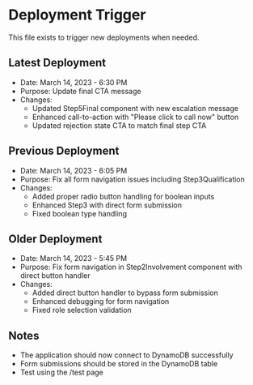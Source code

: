 # Deployment Trigger

This file exists to trigger new deployments when needed.

## Latest Deployment
- Date: March 14, 2023 - 6:30 PM
- Purpose: Update final CTA message
- Changes: 
  - Updated Step5Final component with new escalation message
  - Enhanced call-to-action with "Please click to call now" button
  - Updated rejection state CTA to match final step CTA

## Previous Deployment
- Date: March 14, 2023 - 6:05 PM
- Purpose: Fix all form navigation issues including Step3Qualification
- Changes: 
  - Added proper radio button handling for boolean inputs
  - Enhanced Step3 with direct form submission
  - Fixed boolean type handling

## Older Deployment
- Date: March 14, 2023 - 5:45 PM
- Purpose: Fix form navigation in Step2Involvement component with direct button handler
- Changes: 
  - Added direct button handler to bypass form submission
  - Enhanced debugging for form navigation
  - Fixed role selection validation

## Notes
- The application should now connect to DynamoDB successfully
- Form submissions should be stored in the DynamoDB table
- Test using the /test page 